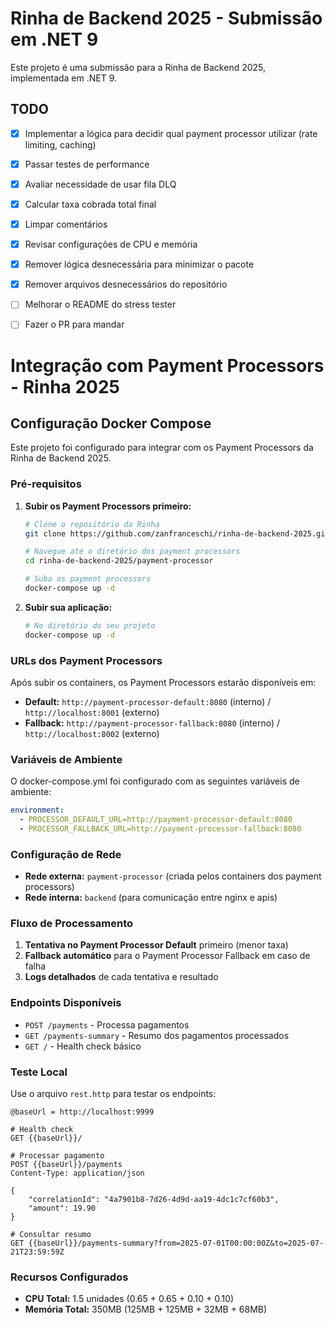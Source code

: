 # Rinha de Backend 2025 - Submissão em .NET 9

Este projeto é uma submissão para a Rinha de Backend 2025, implementada em .NET 9.

## TODO

- [x] Implementar a lógica para decidir qual payment processor utilizar (rate limiting, caching)
- [x] Passar testes de performance
- [x] Avaliar necessidade de usar fila DLQ
- [x] Calcular taxa cobrada total final
- [x] Limpar comentários
- [x] Revisar configurações de CPU e memória
- [x] Remover lógica desnecessária para minimizar o pacote
- [x] Remover arquivos desnecessários do repositório
- [ ] Melhorar o README do stress tester
- [ ] Fazer o PR para mandar


# Integração com Payment Processors - Rinha 2025

## Configuração Docker Compose

Este projeto foi configurado para integrar com os Payment Processors da Rinha de Backend 2025.

### Pré-requisitos

1. **Subir os Payment Processors primeiro:**
   ```bash
   # Clone o repositório da Rinha
   git clone https://github.com/zanfranceschi/rinha-de-backend-2025.git
   
   # Navegue até o diretório dos payment processors
   cd rinha-de-backend-2025/payment-processor
   
   # Suba os payment processors
   docker-compose up -d
   ```

2. **Subir sua aplicação:**
   ```bash
   # No diretório do seu projeto
   docker-compose up -d
   ```

### URLs dos Payment Processors

Após subir os containers, os Payment Processors estarão disponíveis em:

- **Default:** `http://payment-processor-default:8080` (interno) / `http://localhost:8001` (externo)
- **Fallback:** `http://payment-processor-fallback:8080` (interno) / `http://localhost:8002` (externo)

### Variáveis de Ambiente

O docker-compose.yml foi configurado com as seguintes variáveis de ambiente:

```yaml
environment:
  - PROCESSOR_DEFAULT_URL=http://payment-processor-default:8080
  - PROCESSOR_FALLBACK_URL=http://payment-processor-fallback:8080
```

### Configuração de Rede

- **Rede externa:** `payment-processor` (criada pelos containers dos payment processors)
- **Rede interna:** `backend` (para comunicação entre nginx e apis)

### Fluxo de Processamento

1. **Tentativa no Payment Processor Default** primeiro (menor taxa)
2. **Fallback automático** para o Payment Processor Fallback em caso de falha
3. **Logs detalhados** de cada tentativa e resultado

### Endpoints Disponíveis

- `POST /payments` - Processa pagamentos
- `GET /payments-summary` - Resumo dos pagamentos processados
- `GET /` - Health check básico

### Teste Local

Use o arquivo `rest.http` para testar os endpoints:

```http
@baseUrl = http://localhost:9999

# Health check
GET {{baseUrl}}/

# Processar pagamento
POST {{baseUrl}}/payments
Content-Type: application/json

{
    "correlationId": "4a7901b8-7d26-4d9d-aa19-4dc1c7cf60b3",
    "amount": 19.90
}

# Consultar resumo
GET {{baseUrl}}/payments-summary?from=2025-07-01T00:00:00Z&to=2025-07-21T23:59:59Z
```

### Recursos Configurados

- **CPU Total:** 1.5 unidades (0.65 + 0.65 + 0.10 + 0.10)
- **Memória Total:** 350MB (125MB + 125MB + 32MB + 68MB)
